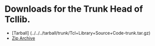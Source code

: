 # Downloads for the Trunk Head of Tcllib.

  - [Tarball]    (../../../tarball/trunk/Tcl+Library+Source+Code-trunk.tar.gz)
  - [Zip Archive](../../../zip/trunk/Tcl+Library+Source+Code-trunk.zip)
